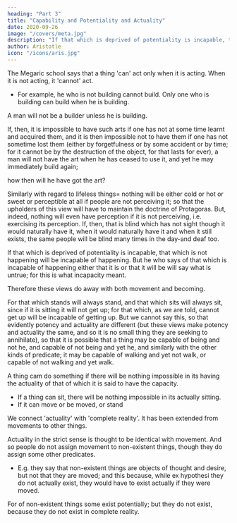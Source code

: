 ```yaml
---
heading: "Part 3"
title: "Capability and Potentiality and Actuality"
date: 2020-09-26
image: "/covers/meta.jpg"
description: "If that which is deprived of potentiality is incapable, that which is not happening will be incapable of happening"
author: Aristotle
icon: "/icons/aris.jpg"
---
```




The Megaric school says that a thing 'can' act only when it is acting. When it is not acting, it 'cannot' act. 
- For example, he who is not building cannot build. Only one who is building can build when he is building. 

A man will not be a builder unless he is building. 

If, then, it is impossible to have such arts if one has not at some time learnt and acquired them, and it is then impossible not to have them if one has not sometime lost them (either by forgetfulness or by some accident or by time; for it cannot be by the destruction of the object, for that lasts for ever), a man will not have the art when he has ceased to use it, and yet he may immediately build again; 

how then will he have got the art? 

Similarly with regard to lifeless things= nothing will be either cold or hot or sweet or perceptible at all if people are not perceiving it; so that the upholders of this view will have to maintain the doctrine of Protagoras. But, indeed, nothing will even have perception if it is not perceiving, i.e. exercising its perception. If, then, that is blind which has not sight though it would naturally have it, when it would naturally have it and when it still exists, the same people will be blind many times in the day-and deaf too.

If that which is deprived of potentiality is incapable, that which is not happening will be incapable of happening. But he who says of that which is incapable of happening either that it is or that it will be will say what is untrue; for this is what incapacity meant. 

Therefore these views do away with both movement and becoming. 

For that which stands will always stand, and that which sits will always sit, since if it is sitting it will not get up; for that which, as we are told, cannot get up will be incapable of getting up. But we cannot say this, so that evidently potency and actuality are different (but these views make potency and actuality the same, and so it is no small thing they are seeking to annihilate), so that it is possible that a thing may be capable of being and not he, and capable of not being and yet he, and similarly with the other kinds of predicate; it may be capable of walking and yet not walk, or capable of not walking and yet walk.

A thing cam do something if there will be nothing impossible in its having the actuality of that of which it is said to have the capacity. 
- If a thing can sit, there will be nothing impossible in its actually sitting. 
- If it can move or be moved, or stand

We connect 'actuality' with 'complete reality'. It has been extended from movements to other things. 

Actuality in the strict sense is thought to be identical with movement. And so people do not assign movement to non-existent things, though they do assign some other predicates. 
- E.g. they say that non-existent things are objects of thought and desire, but not that they are moved; and this because, while ex hypothesi they do not actually exist, they would have to exist actually if they were moved. 

For of non-existent things some exist potentially; but they do not exist, because they do not exist in complete reality.

